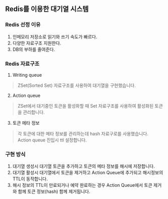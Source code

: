 ## Redis를 이용한 대기열 시스템

### Redis 선정 이유
1. 인메모리 저장소로 읽기와 쓰기 속도가 빠르다.
2. 다양한 자료구조 지원한다.
3. DB의 부하를 줄여준다.

### Redis 자료구조
1. Writing queue 
> ZSet(Sorted Set) 자료구조를 사용하여 대기열을 구현했습니다.

2. Action queue
> ZSet에서 대기중인 토큰을 활성화할 때 Set 자료구조를 사용하여 활성화된 토큰을 관리합니다.

3. 토큰 메타 정보
> 각 토큰에 대한 메타 정보를 관리하는데 hash 자료구로를 사용했습니다.  
> Action queue 진입시 ttl 설정합니다.

### 구현 방식
1. 대기열 생성시 대기열 토큰을 추가하고 토큰의 메타 정보를 해시에 저장합니다.
2. 대기열 활성시 대기열에서 토큰을 제거하고 Action Queue에 추가되고 해시정보의 TTL이 동작합니다.
3. 해시 정보의 TTL이 만료되거나 예약 완료하는 경우 Action Queue에서 토큰 제거와 함께 토큰 정보(hash) 함께 제거됩니다.
